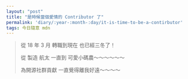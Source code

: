 ```yaml
---
layout: "post"
title: "是時候當個愛情的 Contributor 了"
permalink: 'diary/:year-:month-:day/it-is-time-to-be-a-contirbutor'
tags: 今日隨意 mdn
---
```


> 從 18 年 3 月 轉職到現在 也已經三冬了！
>
> 從 製造 航太 一直到 可愛小碼農～～～～～～ 
>
> 為開源社群貢獻 一直覺得離我好遠～～～～
>
>
>